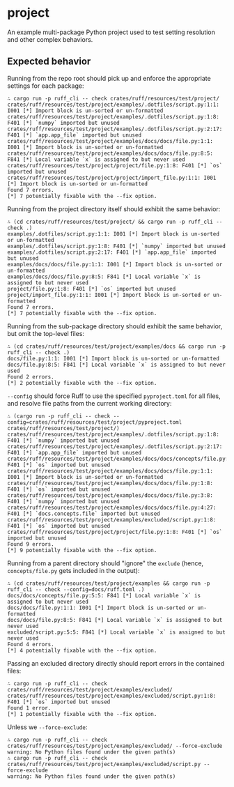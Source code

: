 # project

An example multi-package Python project used to test setting resolution and other complex
behaviors.

## Expected behavior

Running from the repo root should pick up and enforce the appropriate settings for each package:

```console
∴ cargo run -p ruff_cli -- check crates/ruff/resources/test/project/
crates/ruff/resources/test/project/examples/.dotfiles/script.py:1:1: I001 [*] Import block is un-sorted or un-formatted
crates/ruff/resources/test/project/examples/.dotfiles/script.py:1:8: F401 [*] `numpy` imported but unused
crates/ruff/resources/test/project/examples/.dotfiles/script.py:2:17: F401 [*] `app.app_file` imported but unused
crates/ruff/resources/test/project/examples/docs/docs/file.py:1:1: I001 [*] Import block is un-sorted or un-formatted
crates/ruff/resources/test/project/examples/docs/docs/file.py:8:5: F841 [*] Local variable `x` is assigned to but never used
crates/ruff/resources/test/project/project/file.py:1:8: F401 [*] `os` imported but unused
crates/ruff/resources/test/project/project/import_file.py:1:1: I001 [*] Import block is un-sorted or un-formatted
Found 7 errors.
[*] 7 potentially fixable with the --fix option.
```

Running from the project directory itself should exhibit the same behavior:

```console
∴ (cd crates/ruff/resources/test/project/ && cargo run -p ruff_cli -- check .)
examples/.dotfiles/script.py:1:1: I001 [*] Import block is un-sorted or un-formatted
examples/.dotfiles/script.py:1:8: F401 [*] `numpy` imported but unused
examples/.dotfiles/script.py:2:17: F401 [*] `app.app_file` imported but unused
examples/docs/docs/file.py:1:1: I001 [*] Import block is un-sorted or un-formatted
examples/docs/docs/file.py:8:5: F841 [*] Local variable `x` is assigned to but never used
project/file.py:1:8: F401 [*] `os` imported but unused
project/import_file.py:1:1: I001 [*] Import block is un-sorted or un-formatted
Found 7 errors.
[*] 7 potentially fixable with the --fix option.
```

Running from the sub-package directory should exhibit the same behavior, but omit the top-level
files:

```console
∴ (cd crates/ruff/resources/test/project/examples/docs && cargo run -p ruff_cli -- check .)
docs/file.py:1:1: I001 [*] Import block is un-sorted or un-formatted
docs/file.py:8:5: F841 [*] Local variable `x` is assigned to but never used
Found 2 errors.
[*] 2 potentially fixable with the --fix option.
```

`--config` should force Ruff to use the specified `pyproject.toml` for all files, and resolve
file paths from the current working directory:

```console
∴ (cargo run -p ruff_cli -- check --config=crates/ruff/resources/test/project/pyproject.toml crates/ruff/resources/test/project/)
crates/ruff/resources/test/project/examples/.dotfiles/script.py:1:8: F401 [*] `numpy` imported but unused
crates/ruff/resources/test/project/examples/.dotfiles/script.py:2:17: F401 [*] `app.app_file` imported but unused
crates/ruff/resources/test/project/examples/docs/docs/concepts/file.py:1:8: F401 [*] `os` imported but unused
crates/ruff/resources/test/project/examples/docs/docs/file.py:1:1: I001 [*] Import block is un-sorted or un-formatted
crates/ruff/resources/test/project/examples/docs/docs/file.py:1:8: F401 [*] `os` imported but unused
crates/ruff/resources/test/project/examples/docs/docs/file.py:3:8: F401 [*] `numpy` imported but unused
crates/ruff/resources/test/project/examples/docs/docs/file.py:4:27: F401 [*] `docs.concepts.file` imported but unused
crates/ruff/resources/test/project/examples/excluded/script.py:1:8: F401 [*] `os` imported but unused
crates/ruff/resources/test/project/project/file.py:1:8: F401 [*] `os` imported but unused
Found 9 errors.
[*] 9 potentially fixable with the --fix option.
```

Running from a parent directory should "ignore" the `exclude` (hence, `concepts/file.py` gets
included in the output):

```console
∴ (cd crates/ruff/resources/test/project/examples && cargo run -p ruff_cli -- check --config=docs/ruff.toml .)
docs/docs/concepts/file.py:5:5: F841 [*] Local variable `x` is assigned to but never used
docs/docs/file.py:1:1: I001 [*] Import block is un-sorted or un-formatted
docs/docs/file.py:8:5: F841 [*] Local variable `x` is assigned to but never used
excluded/script.py:5:5: F841 [*] Local variable `x` is assigned to but never used
Found 4 errors.
[*] 4 potentially fixable with the --fix option.
```

Passing an excluded directory directly should report errors in the contained files:

```console
∴ cargo run -p ruff_cli -- check crates/ruff/resources/test/project/examples/excluded/
crates/ruff/resources/test/project/examples/excluded/script.py:1:8: F401 [*] `os` imported but unused
Found 1 error.
[*] 1 potentially fixable with the --fix option.
```

Unless we `--force-exclude`:

```console
∴ cargo run -p ruff_cli -- check crates/ruff/resources/test/project/examples/excluded/ --force-exclude
warning: No Python files found under the given path(s)
∴ cargo run -p ruff_cli -- check crates/ruff/resources/test/project/examples/excluded/script.py --force-exclude
warning: No Python files found under the given path(s)
```
